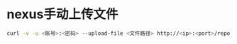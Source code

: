 # nexus手动上传文件

```bash
curl -v -u <账号>:<密码> --upload-file <文件路径> http://<ip>:<port>/repository/path/to/file
```
